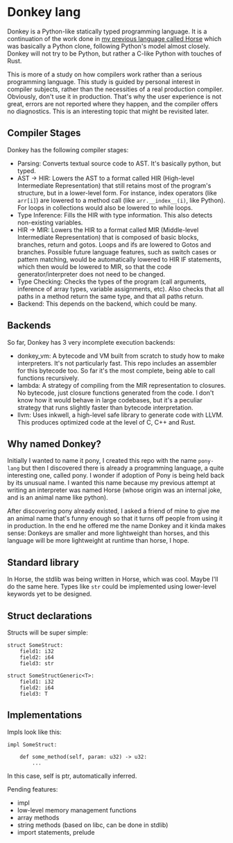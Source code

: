 Donkey lang
==========

Donkey is a Python-like statically typed programming language. It is a continuation of the work done in [my previous language called Horse](https://github.com/ricardopieper/horse) which was basically a Python clone, following Python's model almost closely. Donkey will not try to be Python, but rather a C-like Python with touches of Rust.

This is more of a study on how compilers work rather than a serious programming language. This study is guided by personal interest in compiler subjects, rather than the necessities of a real production compiler. Obviously, don't use it in production. That's why the user experience is not great, errors are not reported where they happen, and the compiler offers no diagnostics. This is an interesting topic that might be revisited later.

Compiler Stages
---------------

Donkey has the following compiler stages:

 - Parsing: Converts textual source code to AST. It's basically python, but typed.
 - AST -> HIR: Lowers the AST to a format called HIR (High-level Intermediate Representation) that still retains most of the program's structure, but in a lower-level form. For instance, index operators (like `arr[i]`) are lowered to a method call (like `arr.__index__(i)`, like Python). For loops in collections would also be lowered to while loops.
 - Type Inference: Fills the HIR with type information. This also detects non-existing variables.
 - HIR -> MIR: Lowers the HIR to a format called MIR (Middle-level Intermediate Representation) that is composed of basic blocks, branches, return and gotos. Loops and ifs are lowered to Gotos and branches. Possible future language features, such as switch cases or pattern matching, would be automatically lowered to HIR IF statements, which then would be lowered to MIR, so that the code generator/interpreter does not need to be changed.
 - Type Checking: Checks the types of the program (call arguments, inference of array types, variable assignments, etc). Also checks that all paths in a method return the same type, and that all paths return.
 - Backend: This depends on the backend, which could be many.

Backends
--------

So far, Donkey has 3 very incomplete execution backends: 

 - donkey_vm: A bytecode and VM built from scratch to study how to make interpreters. It's not particularly fast. This repo includes an assembler for this bytecode too. So far it's the most complete, being able to call functions recursively.
 - lambda: A strategy of compiling from the MIR representation to closures. No bytecode, just closure functions generated from the code. I don't know how it would behave in large codebases, but it's a peculiar strategy that runs slightly faster than bytecode interpretation.
 - llvm: Uses inkwell, a high-level safe library to generate code with LLVM. This produces optimized code at the level of C, C++ and Rust.

Why named Donkey?
-----------------

Initially I wanted to name it pony, I created this repo with the name `pony-lang` but then I discovered there is already a programming language, a quite interesting one, called pony. I wonder if adoption of Pony is being held back by its unusual name. I wanted this name because my previous attempt at writing an interpreter was named Horse (whose origin was an internal joke, and is an animal name like python). 

After discovering pony already existed, I asked a friend of mine to give me an animal name that's funny enough so that it turns off people from using it in production. In the end he offered me the name Donkey and it kinda makes sense: Donkeys are smaller and more lightweight than horses, and this language will be more lightweight at runtime than horse, I hope. 


Standard library
----------------

In Horse, the stdlib was being written in Horse, which was cool. Maybe I'll do the same here. Types like `str` could be implemented using lower-level keywords yet to be designed.

Struct declarations
-------------------

Structs will be super simple:

```
struct SomeStruct:
    field1: i32
    field2: i64
    field3: str

struct SomeStructGeneric<T>:
    field1: i32
    field2: i64
    field3: T

```

Implementations
---------------

Impls look like this:

```
impl SomeStruct:

    def some_method(self, param: u32) -> u32:
        ...

```

In this case, self is ptr<SomeStruct>, automatically inferred.


Pending features:

 - impl
 - low-level memory management functions
 - array methods
 - string methods (based on libc, can be done in stdlib)
 - import statements, prelude
